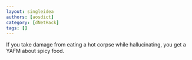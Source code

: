 ```yaml
---
layout: singleidea
authors: [aosdict]
category: [dNetHack]
tags: []
---
```

If you take damage from eating a hot corpse while hallucinating, you get a YAFM about spicy food.
